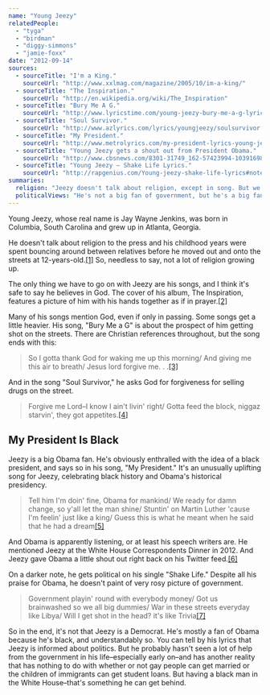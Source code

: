 ```yaml
---
name: "Young Jeezy"
relatedPeople:
  - "tyga"
  - "birdman"
  - "diggy-simmons"
  - "jamie-foxx"
date: "2012-09-14"
sources:
  - sourceTitle: "I'm a King."
    sourceUrl: "http://www.xxlmag.com/magazine/2005/10/im-a-king/"
  - sourceTitle: "The Inspiration."
    sourceUrl: "http://en.wikipedia.org/wiki/The_Inspiration"
  - sourceTitle: "Bury Me A G."
    sourceUrl: "http://www.lyricstime.com/young-jeezy-bury-me-a-g-lyrics.html"
  - sourceTitle: "Soul Survivor."
    sourceUrl: "http://www.azlyrics.com/lyrics/youngjeezy/soulsurvivor.html"
  - sourceTitle: "My President."
    sourceUrl: "http://www.metrolyrics.com/my-president-lyrics-young-jeezy.html"
  - sourceTitle: "Young Jeezy gets a shout out from President Obama."
    sourceUrl: "http://www.cbsnews.com/8301-31749_162-57423994-10391698/young-jeezy-gets-a-shout-out-from-president-obama/"
  - sourceTitle: "Young Jeezy – Shake Life Lyrics."
    sourceUrl: "http://rapgenius.com/Young-jeezy-shake-life-lyrics#note-288736"
summaries:
  religion: "Jeezy doesn't talk about religion, except in song. But we can be sure he's a Christian."
  politicalViews: "He's not a big fan of government, but he's a big fan of Obama."
---
```


Young Jeezy, whose real name is Jay Wayne Jenkins, was born in Columbia, South Carolina and grew up in Atlanta, Georgia.

He doesn't talk about religion to the press and his childhood years were spent bouncing around between relatives before he moved out and onto the streets at 12-years-old.<a class="source-citation" href="#http%3A%2F%2Fwww.xxlmag.com%2Fmagazine%2F2005%2F10%2Fim-a-king%2F" title="I&apos;m a King.">[1]</a> So, needless to say, not a lot of religion growing up.

The only thing we have to go on with Jeezy are his songs, and I think it's safe to say he believes in God. The cover of his album, The Inspiration, features a picture of him with his hands together as if in prayer.<a class="source-citation" href="#http%3A%2F%2Fen.wikipedia.org%2Fwiki%2FThe_Inspiration" title="The Inspiration.">[2]</a>

Many of his songs mention God, even if only in passing. Some songs get a little heavier. His song, "Bury Me a G" is about the prospect of him getting shot on the streets. There are Christian references throughout, but the song ends with this:

>So I gotta thank God for waking me up this morning/ And giving me this air to breath/ Jesus lord forgive me. . .<a class="source-citation" href="#http%3A%2F%2Fwww.lyricstime.com%2Fyoung-jeezy-bury-me-a-g-lyrics.html" title="Bury Me A G.">[3]</a>

And in the song "Soul Survivor," he asks God for forgiveness for selling drugs on the street.

>Forgive me Lord–I know I ain't livin' right/ Gotta feed the block, niggaz starvin', they got appetites.<a class="source-citation" href="#http%3A%2F%2Fwww.azlyrics.com%2Flyrics%2Fyoungjeezy%2Fsoulsurvivor.html" title="Soul Survivor.">[4]</a>

## My President Is Black

Jeezy is a big Obama fan. He's obviously enthralled with the idea of a black president, and says so in his song, "My President." It's an unusually uplifting song for Jeezy, celebrating black history and Obama's historical presidency.

>Tell him I'm doin' fine, Obama for mankind/ We ready for damn change, so y'all let the man shine/ Stuntin' on Martin Luther 'cause I'm feelin' just like a king/ Guess this is what he meant when he said that he had a dream<a class="source-citation" href="#http%3A%2F%2Fwww.metrolyrics.com%2Fmy-president-lyrics-young-jeezy.html" title="My President.">[5]</a>

And Obama is apparently listening, or at least his speech writers are. He mentioned Jeezy at the White House Correspondents Dinner in 2012. And Jeezy gave Obama a little shout out right back on his Twitter feed.<a class="source-citation" href="#http%3A%2F%2Fwww.cbsnews.com%2F8301-31749_162-57423994-10391698%2Fyoung-jeezy-gets-a-shout-out-from-president-obama%2F" title="Young Jeezy gets a shout out from President Obama.">[6]</a>

On a darker note, he gets political on his single "Shake Life." Despite all his praise for Obama, he doesn't paint of very rosy picture of government.

>Government playin' round with everybody money/ Got us brainwashed so we all big dummies/ War in these streets everyday like Libya/ Will I get shot in the head? it's like Trivia<a class="source-citation" href="#http%3A%2F%2Frapgenius.com%2FYoung-jeezy-shake-life-lyrics%23note-288736" title="Young Jeezy – Shake Life Lyrics.">[7]</a>

So in the end, it's not that Jeezy is a Democrat. He's mostly a fan of Obama because he's black, and understandably so. You can tell by his lyrics that Jeezy is informed about politics. But he probably hasn't seen a lot of help from the government in his life–especially early on–and has another reality that has nothing to do with whether or not gay people can get married or the children of immigrants can get student loans. But having a black man in the White House–that's something he can get behind.